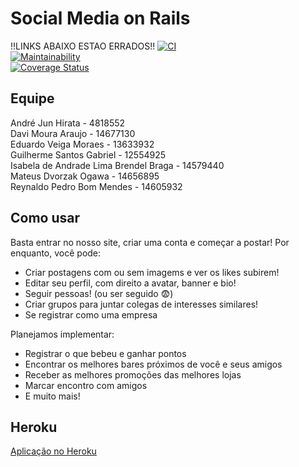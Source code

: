# Social Media on Rails

!!LINKS ABAIXO ESTAO ERRADOS!!
[![CI](https://github.com/OgawaSama/social-media-rails/actions/workflows/ci.yml/badge.svg?branch=main)](https://github.com/OgawaSama/social-media-rails/actions/workflows/ci.yml)  
[![Maintainability](https://qlty.sh/gh/OgawaSama/projects/social-media-rails/maintainability.svg)](https://qlty.sh/gh/OgawaSama/projects/social-media-rails)  
[![Coverage Status](https://coveralls.io/repos/github/OgawaSama/social-media-rails/badge.svg?branch=main)](https://coveralls.io/github/OgawaSama/social-media-rails?branch=main)  


## Equipe
André Jun Hirata - 4818552  
Davi Moura Araujo - 14677130  
Eduardo Veiga Moraes - 13633932    
Guilherme Santos Gabriel - 12554925  
Isabela de Andrade Lima Brendel Braga - 14579440  
Mateus Dvorzak Ogawa - 14656895  
Reynaldo Pedro Bom Mendes - 14605932  

## Como usar
Basta entrar no nosso site, criar uma conta e começar a postar!
Por enquanto, você pode:
* Criar postagens com ou sem imagems e ver os likes subirem!   
* Editar seu perfil, com direito a avatar, banner e bio!  
* Seguir pessoas! (ou ser seguido 😨)  
* Criar grupos para juntar colegas de interesses similares!  
* Se registrar como uma empresa  

Planejamos implementar:
* Registrar o que bebeu e ganhar pontos  
* Encontrar os melhores bares próximos de você e seus amigos  
* Receber as melhores promoções das melhores lojas  
* Marcar encontro com amigos
* E muito mais!

## Heroku
[Aplicação no Heroku](https://tabi-planner-8fed89242f80.herokuapp.com/)